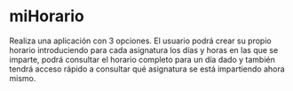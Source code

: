 # miHorario
Realiza una aplicación con 3 opciones. El usuario podrá crear su propio horario introduciendo para cada asignatura los días y horas en las que se imparte, podrá consultar el horario completo para un día dado y también tendrá acceso rápido a consultar qué asignatura se está impartiendo ahora mismo.
